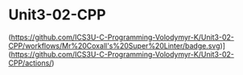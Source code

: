 # Unit3-02-CPP
(https://github.com/ICS3U-C-Programming-Volodymyr-K/Unit3-02-CPP/workflows/Mr%20Coxall's%20Super%20Linter/badge.svg)](https://github.com/ICS3U-C-Programming-Volodymyr-K/Unit3-02-CPP/actions/)
